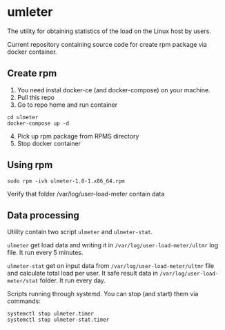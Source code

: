 umleter
===============
The utility for obtaining statistics of the load on the Linux host by users.

Current repository containing source code for create rpm package via docker container.

Create rpm
----------
1. You need instal docker-ce (and docker-compose) on your machine.
2. Pull this repo
3. Go to repo home and run container
  ```shell
  cd ulmeter
  docker-compose up -d
  ```
4. Pick up rpm package from RPMS directory
5. Stop docker container

Using rpm
---------
```shell
sudo rpm -ivh ulmeter-1.0-1.x86_64.rpm
```
Verify that folder /var/log/user-load-meter contain data

Data processing
---------------
Utility contain two script `ulmeter` and `ulmeter-stat`. 

`ulmeter` get load data and writing it in `/var/log/user-load-meter/ultmr` log file. It run every 5 minutes.

`ulmeter-stat` get on input data from `/var/log/user-load-meter/ultmr` file and calculate total load per user. It safe result data in `/var/log/user-load-meter/stat` folder. It run every day.

Scripts running through systemd. You can stop (and start) them via commands:
```shell
systemctl stop ulmeter.timer
systemctl stop ulmeter-stat.timer
```
